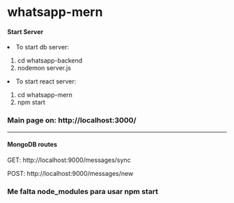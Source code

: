 # whatsapp-mern
<h4>Start Server</h4>

<li>To start db server: </li>
<ol>
  <li>cd whatsapp-backend</li>
  <li>nodemon server.js</li>
</ol>

<li>To start react server:</li>
<ol>
  <li>cd whatsapp-mern</li> 
  <li>npm start</li>
</ol>
<h3>Main page on: http://localhost:3000/</h3><hr>

<h4>MongoDB routes</h4>
<p>GET: http://localhost:9000/messages/sync</p>
<p>POST: http://localhost:9000/messages/new</p>

<h3>Me falta node_modules para usar npm start</h3>
